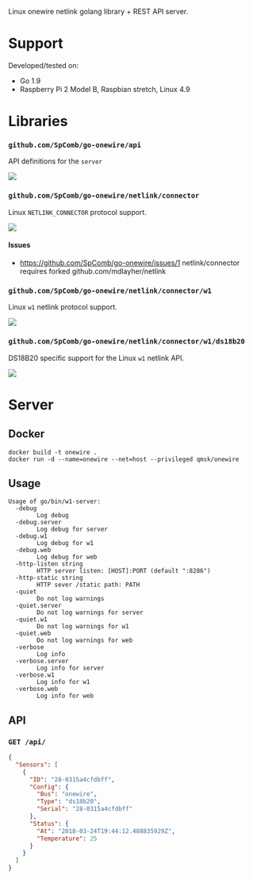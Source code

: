 Linux onewire netlink golang library + REST API server.

# Support

Developed/tested on:

* Go 1.9
* Raspberry Pi 2 Model B, Raspbian stretch, Linux 4.9

# Libraries

### `github.com/SpComb/go-onewire/api`

API definitions for the `server`

[![](https://godoc.org/github.com/SpComb/go-onewire/api?status.svg)](http://godoc.org/github.com/SpComb/go-onewire/api)

### `github.com/SpComb/go-onewire/netlink/connector`

Linux `NETLINK_CONNECTOR` protocol support.

[![](https://godoc.org/github.com/SpComb/go-onewire/netlink/connector?status.svg)](http://godoc.org/github.com/SpComb/go-onewire/netlink/connector)

#### Issues
* https://github.com/SpComb/go-onewire/issues/1 netlink/connector requires forked github.com/mdlayher/netlink

### `github.com/SpComb/go-onewire/netlink/connector/w1`

Linux `w1` netlink protocol support.

[![](https://godoc.org/github.com/SpComb/go-onewire/netlink/connector/w1?status.svg)](http://godoc.org/github.com/SpComb/go-onewire/netlink/connector/w1)

### `github.com/SpComb/go-onewire/netlink/connector/w1/ds18b20`

DS18B20 specific support for the Linux `w1` netlink API.

[![](https://godoc.org/github.com/SpComb/go-onewire/netlink/connector/w1/ds18b20?status.svg)](http://godoc.org/github.com/SpComb/go-onewire/netlink/connector/w1/ds18b20)

# Server

## Docker

    docker build -t onewire .
    docker run -d --name=onewire --net=host --privileged qmsk/onewire

## Usage
```
Usage of go/bin/w1-server:
  -debug
        Log debug
  -debug.server
        Log debug for server
  -debug.w1
        Log debug for w1
  -debug.web
        Log debug for web
  -http-listen string
        HTTP server listen: [HOST]:PORT (default ":8286")
  -http-static string
        HTTP sever /static path: PATH
  -quiet
        Do not log warnings
  -quiet.server
        Do not log warnings for server
  -quiet.w1
        Do not log warnings for w1
  -quiet.web
        Do not log warnings for web
  -verbose
        Log info
  -verbose.server
        Log info for server
  -verbose.w1
        Log info for w1
  -verbose.web
        Log info for web
```

## API

### `GET /api/`

```json
{
  "Sensors": [
    {
      "ID": "28-0315a4cfdbff",
      "Config": {
        "Bus": "onewire",
        "Type": "ds18b20",
        "Serial": "28-0315a4cfdbff"
      },
      "Status": {
        "At": "2018-03-24T19:44:12.488835929Z",
        "Temperature": 25
      }
    }
  ]
}
```

